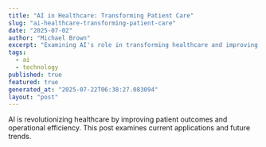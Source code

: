 ```yaml
---
title: "AI in Healthcare: Transforming Patient Care"
slug: "ai-healthcare-transforming-patient-care"
date: "2025-07-02"
author: "Michael Brown"
excerpt: "Examining AI's role in transforming healthcare and improving patient outcomes."
tags:
  - ai
  - technology
published: true
featured: true
generated_at: "2025-07-22T06:38:27.083094"
layout: "post"
---
```


AI is revolutionizing healthcare by improving patient outcomes and operational efficiency. This post examines current applications and future trends.